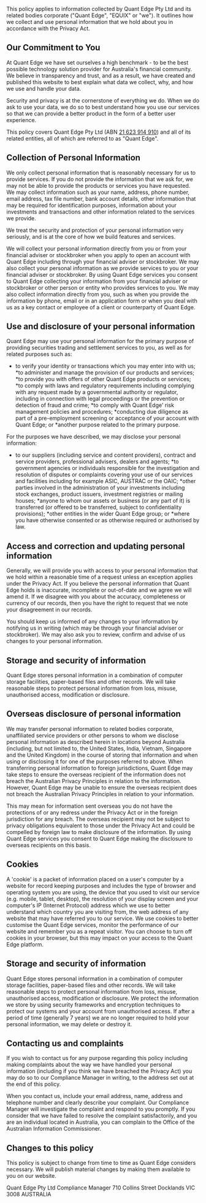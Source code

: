 

This policy applies to information collected by Quant Edge Pty Ltd and its related bodies corporate ("Quant Edge", "EQUIX" or "we"). It outlines how we collect and use personal information that we hold about you in accordance with the Privacy Act.


## Our Commitment to You
At Quant Edge we have set ourselves a high benchmark - to be the best possible technology solution provider for Australia's financial community. We believe in transparency and trust, and as a result, we have created and published this website to best explain what data we collect, why, and how we use and handle your data.  

Security and privacy is at the cornerstone of everything we do. When we do ask to use your data, we do so to best understand how you use our services so that we can provide a better product in the form of a better user experience.  

This policy covers Quant Edge Pty Ltd (ABN [21 623 914 910]()) and all of its related entities, all of which are referred to as "Quant Edge".


## Collection of Personal Information
We only collect personal information that is reasonably necessary for us to provide services. If you do not provide the information that we ask for, we may not be able to provide the products or services you have requested. We may collect information such as your name, address, phone number, email address, tax file number, bank account details, other information that may be required for identification purposes, information about your investments and transactions and other information related to the services we provide.  

We treat the security and protection of your personal information very seriously, and is at the core of how we build features and services.  

We will collect your personal information directly from you or from your financial adviser or stockbroker when you apply to open an account with Quant Edge including through your financial adviser or stockbroker. We may also collect your personal information as we provide services to you or your financial adviser or stockbroker. By using Quant Edge services you consent to Quant Edge collecting your information from your financial adviser or stockbroker or other person or entity who provides services to you. We may also collect information directly from you, such as when you provide the information by phone, email or in an application form or when you deal with us as a key contact or employee of a client or counterparty of Quant Edge.  


## Use and disclosure of your personal information
Quant Edge may use your personal information for the primary purpose of providing securities trading and settlement services to you, as well as for related purposes such as:  

* to verify your identity or transactions which you may enter into with us;
*to administer and manage the provision of our products and services;
*to provide you with offers of other Quant Edge products or services;
*to comply with laws and regulatory requirements including complying with any request made by a governmental authority or regulator, including in connection with legal proceedings or the prevention or detection of fraud and crime;
*to comply with Quant Edge' risk management policies and procedures;
*conducting due diligence as part of a pre-employment screening or acceptance of your account with Quant Edge; or
*another purpose related to the primary purpose.  

For the purposes we have described, we may disclose your personal information:  

* to our suppliers (including service and content providers), contract and service providers, professional advisers, dealers and agents;
*to government agencies or individuals responsible for the investigation and resolution of disputes or complaints covering your use of our services and facilities including for example ASIC, AUSTRAC or the OAIC;
*other parties involved in the administration of your investments including stock exchanges, product issuers, investment registries or mailing houses;
*anyone to whom our assets or business (or any part of it) is transferred (or offered to be transferred, subject to confidentiality provisions);
*other entities in the wider Quant Edge group; or
*where you have otherwise consented or as otherwise required or authorised by law.  


## Access and correction and updating personal information
Generally, we will provide you with access to your personal information that we hold within a reasonable time of a request unless an exception applies under the Privacy Act. If you believe the personal information that Quant Edge holds is inaccurate, incomplete or out-of-date and we agree we will amend it. If we disagree with you about the accuracy, completeness or currency of our records, then you have the right to request that we note your disagreement in our records.  

You should keep us informed of any changes to your information by notifying us in writing (which may be through your financial adviser or stockbroker). We may also ask you to review, confirm and advise of us changes to your personal information.
## Storage and security of information
Quant Edge stores personal information in a combination of computer storage facilities, paper-based files and other records. We will take reasonable steps to protect personal information from loss, misuse, unauthorised access, modification or disclosure.  


## Overseas disclosure of personal information
We may transfer personal information to related bodies corporate, unaffiliated service providers or other persons to whom we disclose personal information as described herein in locations beyond Australia (including, but not limited to, the United States, India, Vietnam, Singapore and the United Kingdom) in the course of storing that information and when using or disclosing it for one of the purposes referred to above. When transferring personal information to foreign jurisdictions, Quant Edge may take steps to ensure the overseas recipient of the information does not breach the Australian Privacy Principles in relation to the information. However, Quant Edge may be unable to ensure the overseas recipient does not breach the Australian Privacy Principles in relation to your information.  

This may mean for information sent overseas you do not have the protections of or any redress under the Privacy Act or in the foreign jurisdiction for any breach. The overseas recipient may not be subject to privacy obligations equivalent to those under the Privacy Act and could be compelled by foreign law to make disclosure of the information. By using Quant Edge services you consent to Quant Edge making the disclosure to overseas recipients on this basis.  


## Cookies
A 'cookie' is a packet of information placed on a user's computer by a website for record keeping purposes and includes the type of browser and operating system you are using, the device that you used to visit our service (e.g. mobile, tablet, desktop), the resolution of your display screen and your computer's IP (Internet Protocol) address which we use to better understand which country you are visiting from, the web address of any website that may have referred you to our service. We use cookies to better customise the Quant Edge services, monitor the performance of our website and remember you as a repeat visitor. You can choose to turn off cookies in your browser, but this may impact on your access to the Quant Edge platform.  


## Storage and security of information
Quant Edge stores personal information in a combination of computer storage facilities, paper-based files and other records. We will take reasonable steps to protect personal information from loss, misuse, unauthorised access, modification or disclosure. We protect the information we store by using security frameworks and encryption techniques to protect our systems and your account from unauthorised access. If after a period of time (generally 7 years) we are no longer required to hold your personal information, we may delete or destroy it.  


## Contacting us and complaints
If you wish to contact us for any purpose regarding this policy including making complaints about the way we have handled your personal information (including if you think we have breached the Privacy Act) you may do so to our Compliance Manager in writing, to the address set out at the end of this policy.  

When you contact us, include your email address, name, address and telephone number and clearly describe your complaint. Our Compliance Manager will investigate the complaint and respond to you promptly. If you consider that we have failed to resolve the complaint satisfactorily, and you are an individual located in Australia, you can complain to the Office of the Australian Information Commissioner.  


## Changes to this policy
This policy is subject to change from time to time as Quant Edge considers necessary. We will publish material changes by making them available to you on our website.  


Quant Edge Pty Ltd
Compliance Manager
710 Collins Street
Docklands VIC 3008 AUSTRALIA
